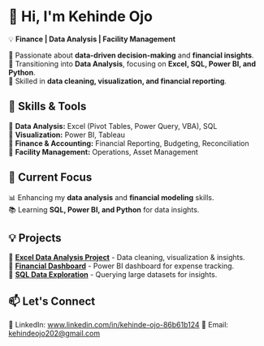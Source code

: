 # 👋 Hi, I'm Kehinde Ojo

💡 **Finance | Data Analysis | Facility Management**  

🔹 Passionate about **data-driven decision-making** and **financial insights**.  
🔹 Transitioning into **Data Analysis**, focusing on **Excel, SQL, Power BI, and Python**.  
🔹 Skilled in **data cleaning, visualization, and financial reporting**.  

## 🚀 Skills & Tools  
🔹 **Data Analysis:** Excel (Pivot Tables, Power Query, VBA), SQL  
🔹 **Visualization:** Power BI, Tableau  
🔹 **Finance & Accounting:** Financial Reporting, Budgeting, Reconciliation  
🔹 **Facility Management:** Operations, Asset Management  

## 📌 Current Focus  
📊 Enhancing my **data analysis** and **financial modeling** skills.  
📚 Learning **SQL, Power BI, and Python** for data insights.  

## 💡 Projects  
🔹 **[Excel Data Analysis Project](#)** - Data cleaning, visualization & insights.  
🔹 **[Financial Dashboard](#)** - Power BI dashboard for expense tracking.  
🔹 **[SQL Data Exploration](#)** - Querying large datasets for insights.  

## 📫 Let's Connect  
📌 LinkedIn: www.linkedin.com/in/kehinde-ojo-86b61b124 
📩 Email: kehindeojo202@gmail.com   

